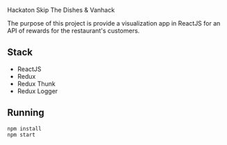 Hackaton Skip The Dishes & Vanhack

The purpose of this project is provide a visualization app in ReactJS for an API of rewards for the restaurant's customers.

## Stack

- ReactJS
- Redux
- Redux Thunk
- Redux Logger

## Running

```
npm install
npm start
```